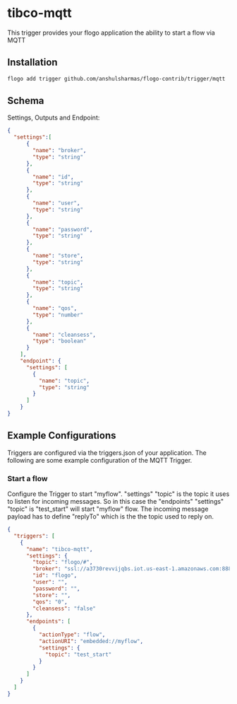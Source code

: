 # tibco-mqtt
This trigger provides your flogo application the ability to start a flow via MQTT


## Installation

```bash
flogo add trigger github.com/anshulsharmas/flogo-contrib/trigger/mqtt
```

## Schema
Settings, Outputs and Endpoint:

```json
{
  "settings":[
      {
        "name": "broker",
        "type": "string"
      },
      {
        "name": "id",
        "type": "string"
      },
      {
        "name": "user",
        "type": "string"
      },
      {
        "name": "password",
        "type": "string"
      },
      {
        "name": "store",
        "type": "string"
      },
      {
        "name": "topic",
        "type": "string"
      },
      {
        "name": "qos",
        "type": "number"
      },
      {
        "name": "cleansess",
        "type": "boolean"
      }
    ],
    "endpoint": {
      "settings": [
        {
          "name": "topic",
          "type": "string"
        }
      ]
    }
}
```

## Example Configurations

Triggers are configured via the triggers.json of your application. The following are some example configuration of the MQTT Trigger.

### Start a flow
Configure the Trigger to start "myflow". "settings" "topic" is the topic it uses to listen for incoming messages. So in this case the "endpoints" "settings" "topic" is "test_start" will start "myflow" flow. The incoming message payload has to define "replyTo" which is the the topic used to reply on.

```json
{
  "triggers": [
    {
      "name": "tibco-mqtt",
      "settings": {
        "topic": "flogo/#",
        "broker": "ssl://a3730revvijqbs.iot.us-east-1.amazonaws.com:8883",
        "id": "flogo",
        "user": "",
        "password": "",
        "store": "",
        "qos": "0",
        "cleansess": "false"
      },
      "endpoints": [
        {
          "actionType": "flow",
          "actionURI": "embedded://myflow",
          "settings": {
            "topic": "test_start"
          }
        }
      ]
    }
  ]
}
```
